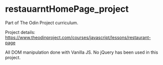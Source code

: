 # restauarntHomePage_project

Part of The Odin Project curriculum. 

Project details: https://www.theodinproject.com/courses/javascript/lessons/restaurant-page

All DOM manipulation done with Vanilla JS. No jQuery has been used in this project.
